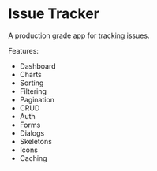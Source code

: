# Issue Tracker
A production grade app for tracking issues.

Features:
- Dashboard
- Charts
- Sorting
- Filtering
- Pagination
- CRUD
- Auth
- Forms
- Dialogs
- Skeletons
- Icons
- Caching
